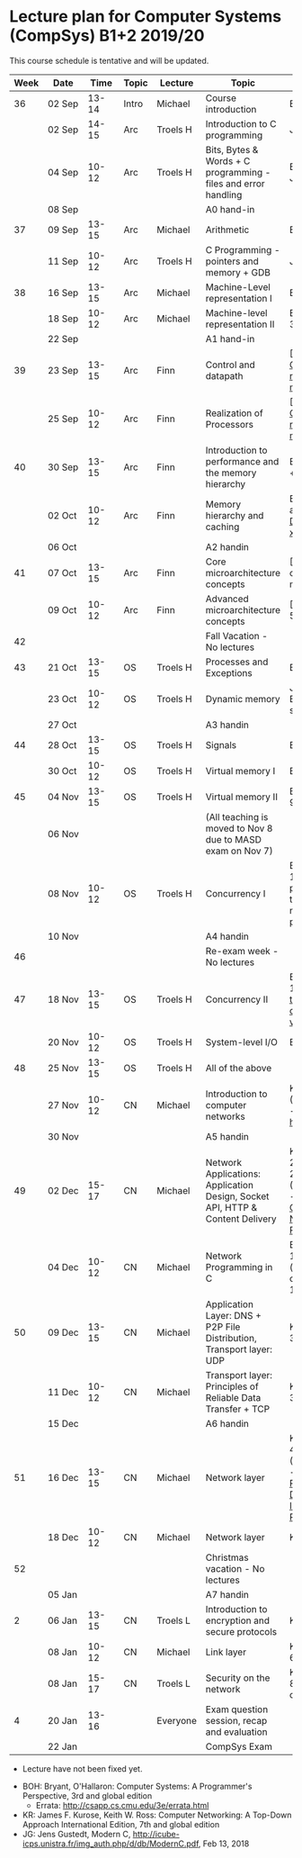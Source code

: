# Lecture plan for Computer Systems (CompSys) B1+2 2019/20

This course schedule is tentative and will be updated.

| Week | Date        | &nbsp;Time&nbsp; | Topic | Lecture  | Topic                                                                         | Material                                                                                                                                                           |
| ---- | ----        | ----             | ----- | -------  | ------                                                                        | ------                                                                                                                                                             |
| 36   | 02 Sep      | 13-14            | Intro | Michael  | Course introduction                                                           | BOH 1                                                                                                                                                              |
|      | 02 Sep      | 14-15            | Arc   | Troels H | Introduction to C programming                                                 | JG 1-3                                                                                                                                                             |
|      | 04 Sep      | 10-12            | Arc   | Troels H | Bits, Bytes & Words + C programming - files and error handling                | BOH 2.1-2.2, JG 4-7                                                                                                                                                |
|      | 08 Sep      |                  |       |          | A0 hand-in                                                                    |                                                                                                                                                                    |
| 37   | 09 Sep      | 13-15            | Arc   | Michael  | Arithmetic                                                                    | BOH 2.3-2.4                                                                                                                                                        |
|      | 11 Sep      | 10-12            | Arc   | Troels H | C Programming - pointers and memory + GDB                                     | JG 8-9                                                                                                                                                             |
| 38   | 16 Sep      | 13-15            | Arc   | Michael  | Machine-Level representation I                                                | BOH 3.1-3.6                                                                                                                                                        |
|      | 18 Sep      | 10-12            | Arc   | Michael  | Machine-level representation II                                               | BOH 3.6-3.10                                                                                                                                                       |
|      | 22 Sep      |                  |       |          | A1 hand-in                                                                    |                                                                                                                                                                    |
| 39   | 23 Sep      | 13-15            | Arc   | Finn     | Control and datapath                                                          | [Slides] and [Online reading material](https://github.com/kirkedal/compSys-e2019-pub/blob/master/material/190923_single_cycle_prime/readingMaterial.md)                                                                                                                              |
|      | 25 Sep      | 10-12            | Arc   | Finn     | Realization of Processors                                                     | [Slides] and [Online reading material](https://github.com/kirkedal/compSys-e2019-pub/blob/master/material/190923_single_cycle_prime/readingMaterial.md)                                                                                                                              |
| 40   | 30 Sep      | 13-15            | Arc   | Finn     | Introduction to performance and the memory hierarchy                          | BOH 5.1-5.2 + 6.1-6.3                                                                                                                                              |
|      | 02 Oct      | 10-12            | Arc   | Finn     | Memory hierarchy and caching                                                  | BOH 6.4-6.6 and [Description of x86prime](https://github.com/kirkedal/compSys-e2019-pub/blob/master/x86prime.md)                                                   |
|      | 06 Oct      |                  |       |          | A2 handin                                                                     |                                                                                                                                                                    |
| 41   | 07 Oct      | 13-15            | Arc   | Finn     | Core microarchitecture concepts                                               | [Slides, some other reading material]                                                                                                                              |
|      | 09 Oct      | 10-12            | Arc   | Finn     | Advanced microarchitecture concepts                                           | [Slides, BOH 5.7]                                                                                                                                                  |
| 42   |             |                  |       |          | Fall Vacation - No lectures                                                   |                                                                                                                                                                    |
| 43   | 21 Oct      | 13-15            | OS    | Troels H | Processes and Exceptions                                                      | BOH 8-1-8.4                                                                                                                                                        |
|      | 23 Oct      | 10-12            | OS    | Troels H | Dynamic memory                                                                | JG 12-13, BOH 8.5 (just skim)                                                                                                                                      |
|      | 27 Oct      |                  |       |          | A3 handin                                                                     |                                                                                                                                                                    |
| 44   | 28 Oct      | 13-15            | OS    | Troels H | Signals                                                                       | BOH 8.5-8.7                                                                                                                                                        |
|      | 30 Oct      | 10-12            | OS    | Troels H | Virtual memory I                                                              | BOH 9.1-9.6                                                                                                                                                        |
| 45   | 04 Nov      | 13-15            | OS    | Troels H | Virtual memory II                                                             | BOH 9.7-9.12                                                                                                                                                       |
|      | 06 Nov      |                  |       |          | (All teaching is moved to Nov 8 due to MASD exam on Nov 7)                    |                                                                                                                                                                    |
|      | 08 Nov      | 10-12            | OS    | Troels H | Concurrency I                                                                 | BOH 12.1-12.5 (skim past the parts that refer to network programming)                                                                                              |
|      | 10 Nov      |                  |       |          | A4 handin                                                                     |                                                                                                                                                                    |
| 46   |             |                  |       |          | Re-exam week - No lectures                                                    |                                                                                                                                                                    |
| 47   | 18 Nov      | 13-15            | OS    | Troels H | Concurrency II                                                                | BOH 12.6-12.7 and [this text on condition variables](http://pages.cs.wisc.edu/~remzi/OSTEP/threads-cv.pdf)                                                         |
|      | 20 Nov      | 10-12            | OS    | Troels H | System-level I/O                                                              | BOH 10                                                                                                                                                             |
| 48   | 25 Nov      | 13-15            | OS    | Troels H | All of the above                                                              |                                                                                                                                                                    |
|      | 27 Nov      | 10-12            | CN    | Michael  | Introduction to computer networks                                             | KR 1.1 - 1.6 (Optional read - [Internet history](https://www.internetsociety.org/internet/history-internet/brief-history-internet/))                               |
|      | 30&nbsp;Nov |                  |       |          | A5 handin                                                                     |                                                                                                                                                                    |
| 49   | 02 Dec      | 15-17            | CN    | Michael  | Network Applications: Application Design, Socket API, HTTP & Content Delivery | KR 2.1, 2.2, 2.3.1, 2.3.2, 2.6.1 - 2.6.3 (Optional read - [Beej's Guide to Network Programming](http://beej.us/guide/bgnet/))                                      |
|      | 04 Dec      | 10-12            | CN    | Michael  | Network Programming in C                                                      | BOH 11.1 - 11.4, 11.6 (skim and see code), 12.1 - 12.3, 12.5.5                                                                                                     |
| 50   | 09 Dec      | 13-15            | CN    | Michael  | Application Layer: DNS + P2P File Distribution, Transport layer: UDP          | KR 2.4, 2.5, 3.1 - 3.3                                                                                                                                             |
|      | 11 Dec      | 10-12            | CN    | Michael  | Transport layer: Principles of Reliable Data Transfer + TCP                   | KR 3.4 - 3.7.1                                                                                                                                                     |
|      | 15 Dec      |                  |       |          | A6 handin                                                                     |                                                                                                                                                                    |
| 51   | 16 Dec      | 13-15            | CN    | Michael  | Network layer                                                                 | KR 4.1 - 4.2.4, 4.3 (Optional read - [Design Philosophy of DARPA Internet Protocols](http://www.cs.princeton.edu/courses/archive/spr14/cos461/papers/clark88.pdf)) |
|      | 18 Dec      | 10-12            | CN    | Michael  | Network layer                                                                 | KR 5.1 - 5.3                                                                                                                                                       |
| 52   |             |                  |       |          | Christmas vacation - No lectures                                              |                                                                                                                                                                    |
|      | 05 Jan      |                  |       |          | A7 handin                                                                     |                                                                                                                                                                    |
| 2    | 06 Jan      | 13-15            | CN    | Troels L | Introduction to encryption and secure protocols                               | KR 8.1 - 8.4                                                                                                                                                       |
|      | 08 Jan      | 10-12            | CN    | Michael  | Link layer                                                                  | KR 6.1 - 6.4.3                                                                                                                                                     |
|      | 08 Jan      | 15-17            | CN    | Troels L | Security on the network                                                     | KR 8.5 - 8.6, 8.9 (8.9 only cursorily)                                                                                                                             |
| 4    | 20 Jan      | 13-16            |       | Everyone | Exam question session, recap and evaluation                                   |                                                                                                                                                                    |
|      | 22 Jan      |                  |       |          | CompSys Exam                                                                  |                                                                                                                                                                    |

* Lecture have not been fixed yet.

 - BOH: Bryant, O'Hallaron: Computer Systems: A Programmer's Perspective, 3rd and global edition
   - Errata: http://csapp.cs.cmu.edu/3e/errata.html
 - KR: James F. Kurose, Keith W. Ross: Computer Networking: A Top-Down Approach International Edition, 7th and global edition
 - JG: Jens Gustedt, Modern C, http://icube-icps.unistra.fr/img_auth.php/d/db/ModernC.pdf, Feb 13, 2018

